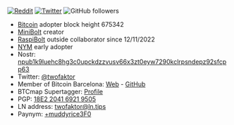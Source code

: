 [![Reddit](https://img.shields.io/badge/Reddit-%23FF4500.svg?logo=Reddit&logoColor=white)](https://reddit.com/user/twofaktor) [![Twitter](https://img.shields.io/badge/Twitter-%231DA1F2.svg?logo=Twitter&logoColor=white)](https://twitter.com/twofaktor) ![GitHub followers](https://img.shields.io/github/followers/twofaktor)

* [Bitcoin](https://github.com/bitcoin/bitcoin) adopter block height 675342
* [MiniBolt](https://github.com/minibolt-guide) creator
* [RaspiBolt](https://github.com/raspibolt) outside collaborator since 12/11/2022
* [NYM](https://github.com/nymtech/nym) early adopter
* Nostr: [npub1k9luehc8hg3c0upckdzzvusv66x3zt0eyw7290kclrpsndepz92sfcpp63](https://snort.social/p/npub1k9luehc8hg3c0upckdzzvusv66x3zt0eyw7290kclrpsndepz92sfcpp63)
* Twitter: [@twofaktor](https://twitter.com/twofaktor)
* Member of Bitcoin Barcelona: [Web](https://bitcoinbarcelona.xyz) - [GitHub](https://github.com/BcnBitcoinOnly)
* BTCmap Supertagger: [Profile](https://btcmap.org/tagger/17175269)
* PGP: [18E2 2041 6921 9505](https://github.com/twofaktor.gpg)
* LN address: [twofaktor@ln.tips](https://ln.tips/@twofaktor)
* Paynym: [+muddyrice3F0](https://paynym.is/+muddyrice3F0)
